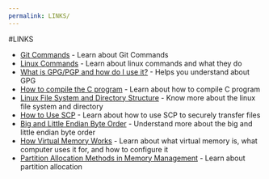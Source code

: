```yaml
---
permalink: LINKS/
---
```


#LINKS

- [Git Commands](https://www.atlassian.com/git/glossary#terminology) - Learn about Git Commands
- [Linux Commands](https://www.geeksforgeeks.org/linux-commands/) - Learn about linux commands and what they do
- [What is GPG/PGP and how do I use it?](https://www.privex.io/articles/what-is-gpg) - Helps you understand about GPG
- [How to compile the C program](https://www.log2base2.com/C/basic/how-to-compile-the-c-program.html) - Learn about how to compile C program
- [Linux File System and Directory Structure](https://www.scaler.com/topics/linux-tutorial/file-system-of-linux/) - Know more about the linux file system and directory
- [How to Use SCP](https://linuxize.com/post/how-to-use-scp-command-to-securely-transfer-files/) - Learn about how to use SCP to securely transfer files
- [Big and Little Endian Byte Order](https://betterexplained.com/articles/understanding-big-and-little-endian-byte-order/) - Understand more about the big and little endian byte order
- [How Virtual Memory Works](https://computer.howstuffworks.com/virtual-memory.htm) - Learn about what virtual memory is, what computer uses it for, and how to configure it
- [Partition Allocation Methods in Memory Management](https://www.geeksforgeeks.org/partition-allocation-methods-in-memory-management/) - Learn about partition allocation
